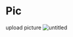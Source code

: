 # Pic
upload picture
![untitled](https://user-images.githubusercontent.com/69779696/161377611-87c7e376-f35a-473d-ab2b-9a4e80e1dccc.jpg)
